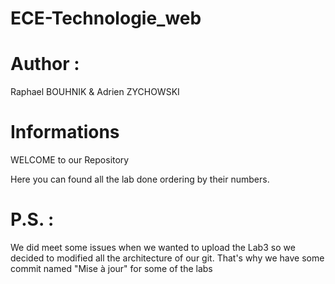 # ECE-Technologie_web

<h1>Author :</h1>

<p>Raphael BOUHNIK & Adrien ZYCHOWSKI </p>

<h1>Informations</h1>

<p>WELCOME to our Repository</p>
<p>Here you can found all the lab done ordering by their numbers.</p>

<h1>P.S. :</h1>

<p>We did meet some issues when we wanted to upload the Lab3 so we decided to modified all the architecture of our git. That's why we have some commit named "Mise à jour" for some of the labs</p>
